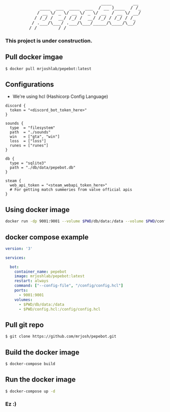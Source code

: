 <pre align="center">
                           ____        __ 
    ____  ___  ____  ___  / __ )____  / /_
   / __ \/ _ \/ __ \/ _ \/ __  / __ \/ __/
  / /_/ /  __/ /_/ /  __/ /_/ / /_/ / /_  
 / .___/\___/ .___/\___/_____/\____/\__/  
/_/        /_/                            
</pre>

### This project is under construction.

## Pull docker imgae
```bash
$ docker pull mrjoshlab/pepebot:latest
```

## Configurations
* We're using hcl (Hashicorp Config Language)
```hcl
discord {
  token = "<discord_bot_token_here>"
}

sounds {
  type  = "filesystem"
  path  = "./sounds"
  win   = ["gta", "win"]
  loss  = ["loss"]
  runes = ["runes"]
}

db {
  type = "sqlite3"
  path = "./db/data/pepebot.db"
}

steam {
  web_api_token = "<steam_webapi_token_here>"
  # For getting match summeries from valve official apis
}
```

## Using docker image
```bash
docker run -dp 9001:9001 --volume $PWD/db/data:/data --volume $PWD/config.hcl:/config/config.hcl mrjoshlab/pepebot:latest --config-file=/config/config.hcl
```

## docker compose example
```yaml
version: '3'

services:

  bot:
    container_name: pepebot
    image: mrjoshlab/pepebot:latest
    restart: always
    command: ["--config-file", "/config/config.hcl"]
    ports:
      - 9001:9001
    volumes:
      - $PWD/db/data:/data
      - $PWD/config.hcl:/config/config.hcl
```

## Pull git repo
```bash
$ git clone https://github.com/mrjosh/pepebot.git
```

## Build the docker image
```bash
$ docker-compose build
```

## Run the docker image
```bash
$ docker-compose up -d
```

### Ez :)
